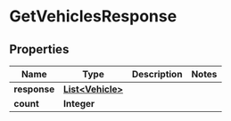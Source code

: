 
# GetVehiclesResponse

## Properties
Name | Type | Description | Notes
------------ | ------------- | ------------- | -------------
**response** | [**List&lt;Vehicle&gt;**](Vehicle.md) |  | 
**count** | **Integer** |  | 




